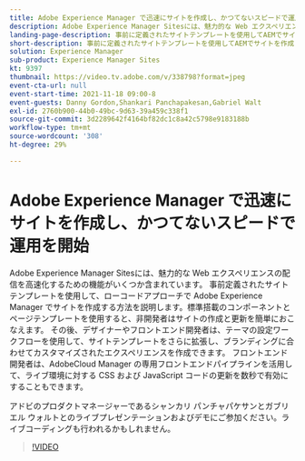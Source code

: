 ```yaml
---
title: Adobe Experience Manager で迅速にサイトを作成し、かつてないスピードで運用を開始
description: Adobe Experience Manager Sitesには、魅力的な Web エクスペリエンスの配信を高速化するための機能がいくつか含まれています。 事前定義されたサイトテンプレートを使用して、ローコードアプローチで Adobe Experience Manager でサイトを作成する方法を説明します。標準搭載のコンポーネントとページテンプレートを使用すると、非開発者はサイトの作成と更新を簡単におこなえます。 その後、デザイナーやフロントエンド開発者は、テーマの設定ワークフローを使用して、サイトテンプレートをさらに拡張し、ブランディングに合わせてカスタマイズされたエクスペリエンスを作成できます。 フロントエンド開発者は、AdobeCloud Manager の専用フロントエンドパイプラインを活用して、ライブ環境に対する CSS および JavaScript コードの更新を数秒で有効にすることもできます。
landing-page-description: 事前に定義されたサイトテンプレートを使用してAEMでサイトを作成し、非開発者が簡単にサイトを作成および更新できるようにする方法を説明します。
short-description: 事前に定義されたサイトテンプレートを使用してAEMでサイトを作成し、非開発者が簡単にサイトを作成および更新できるようにする方法を説明します。
solution: Experience Manager
sub-product: Experience Manager Sites
kt: 9397
thumbnail: https://video.tv.adobe.com/v/338798?format=jpeg
event-cta-url: null
event-start-time: 2021-11-18 09:00-8
event-guests: Danny Gordon,Shankari Panchapakesan,Gabriel Walt
exl-id: 2760b900-44b0-49bc-9d63-39a459c338f1
source-git-commit: 3d2289642f4164bf82dc1c8a42c5798e9183188b
workflow-type: tm+mt
source-wordcount: '308'
ht-degree: 29%

---
```


# Adobe Experience Manager で迅速にサイトを作成し、かつてないスピードで運用を開始

Adobe Experience Manager Sitesには、魅力的な Web エクスペリエンスの配信を高速化するための機能がいくつか含まれています。 事前定義されたサイトテンプレートを使用して、ローコードアプローチで Adobe Experience Manager でサイトを作成する方法を説明します。標準搭載のコンポーネントとページテンプレートを使用すると、非開発者はサイトの作成と更新を簡単におこなえます。 その後、デザイナーやフロントエンド開発者は、テーマの設定ワークフローを使用して、サイトテンプレートをさらに拡張し、ブランディングに合わせてカスタマイズされたエクスペリエンスを作成できます。 フロントエンド開発者は、AdobeCloud Manager の専用フロントエンドパイプラインを活用して、ライブ環境に対する CSS および JavaScript コードの更新を数秒で有効にすることもできます。

アドビのプロダクトマネージャーであるシャンカリ パンチャパケサンとガブリエル ウォルトとのライブプレゼンテーションおよびデモにご参加ください。ライブコーディングも行われるかもしれません。

>[!VIDEO](https://video.tv.adobe.com/v/338798/?quality=12&learn=on)
